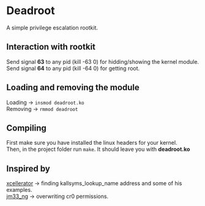 # Deadroot
A simple privilege escalation rootkit.

## Interaction with rootkit
Send signal **63** to any pid (kill -63 0) for hidding/showing the kernel module.    
Send signal **64** to any pid (kill -64 0) for getting root.

## Loading and removing the module
Loading -> ```insmod deadroot.ko```    
Removing -> ```rmmod deadroot```

## Compiling
First make sure you have installed the linux headers for your kernel.    
Then, in the project folder run ```make```. It should leave you with **deadroot.ko**

## Inspired by
[xcellerator](https://github.com/xcellerator) -> finding kallsyms_lookup_name address and some of his examples.    
[jm33_ng](https://jm33.me/) -> overwriting cr0 permissions.    
